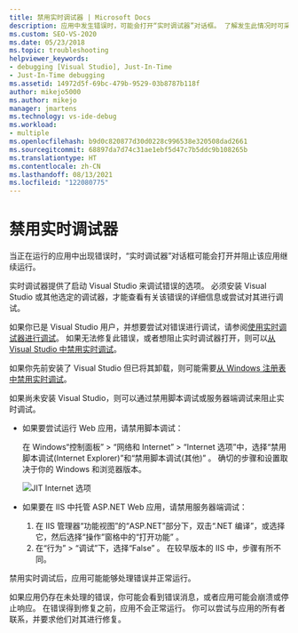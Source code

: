 ```yaml
---
title: 禁用实时调试器 | Microsoft Docs
description: 应用中发生错误时，可能会打开“实时调试器”对话框。 了解发生此情况时可采取的措施以及预防方法。
ms.custom: SEO-VS-2020
ms.date: 05/23/2018
ms.topic: troubleshooting
helpviewer_keywords:
- debugging [Visual Studio], Just-In-Time
- Just-In-Time debugging
ms.assetid: 14972d5f-69bc-479b-9529-03b8787b118f
author: mikejo5000
ms.author: mikejo
manager: jmartens
ms.technology: vs-ide-debug
ms.workload:
- multiple
ms.openlocfilehash: b9d0c820877d30d0228c996538e320508dad2661
ms.sourcegitcommit: 68897da7d74c31ae1ebf5d47c7b5ddc9b108265b
ms.translationtype: HT
ms.contentlocale: zh-CN
ms.lasthandoff: 08/13/2021
ms.locfileid: "122080775"
---
```

# <a name="disable-the-just-in-time-debugger"></a>禁用实时调试器

当正在运行的应用中出现错误时，“实时调试器”对话框可能会打开并阻止该应用继续运行。

实时调试器提供了启动 Visual Studio 来调试错误的选项。 必须安装 Visual Studio 或其他选定的调试器，才能查看有关该错误的详细信息或尝试对其进行调试。

如果你已是 Visual Studio 用户，并想要尝试对错误进行调试，请参阅[使用实时调试器进行调试](../debugger/debug-using-the-just-in-time-debugger.md)。 如果无法修复此错误，或​​者想阻止实时调试器打开，则可以[从 Visual Studio 中禁用实时调试](debug-using-the-just-in-time-debugger.md#BKMK_Enabling)。

如果你先前安装了 Visual Studio 但已将其卸载，则可能需要[从 Windows 注册表中禁用实时调试](debug-using-the-just-in-time-debugger.md#disable-just-in-time-debugging-from-the-windows-registry)。

如果尚未安装 Visual Studio，则可以通过禁用脚本调试或服务器端调试来阻止实时调试。

- 如果要尝试运行 Web 应用，请禁用脚本调试：

  在 Windows“控制面板” > “网络和 Internet” > “Internet 选项”中，选择“禁用脚本调试(Internet Explorer)”和“禁用脚本调试(其他)”    。 确切的步骤和设置取决于你的 Windows 和浏览器版本。

  ![JIT Internet 选项](../debugger/media/jitinternetoptions.png "JIT Internet 选项")

- 如果要在 IIS 中托管 ASP.NET Web 应用，请禁用服务器端调试：

  1. 在 IIS 管理器“功能视图”的“ASP.NET”部分下，双击“.NET 编译”，或选择它，然后选择“操作”窗格中的“打开功能”    。
  1. 在“行为” > “调试”下，选择“False”  。 在较早版本的 IIS 中，步骤有所不同。

禁用实时调试后，应用可能能够处理错误并正常运行。

如果应用仍存在未处理的错误，你可能会看到错误消息，或者应用可能会崩溃或停止响应。 在错误得到修复之前，应用不会正常运行。 你可以尝试与应用的所有者联系，并要求他们对其进行修复。

